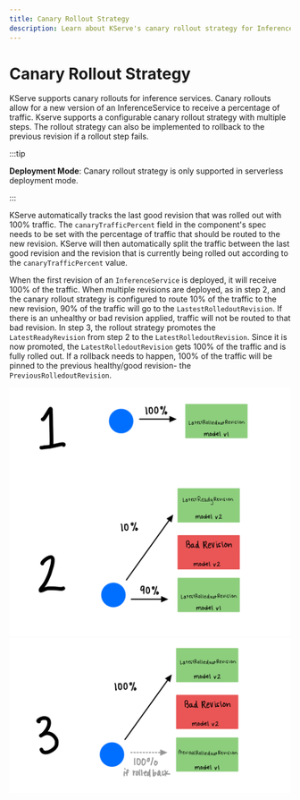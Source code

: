 ```yaml
---
title: Canary Rollout Strategy
description: Learn about KServe's canary rollout strategy for InferenceService deployments
---
```


# Canary Rollout Strategy 

KServe supports canary rollouts for inference services. Canary rollouts allow for a new version of an InferenceService to receive a percentage of traffic. Kserve supports a configurable canary rollout strategy with multiple steps. The rollout strategy can also be implemented to rollback to the previous revision if a rollout step fails.

:::tip

**Deployment Mode**: Canary rollout strategy is only supported in serverless deployment mode.

:::

KServe automatically tracks the last good revision that was rolled out with 100% traffic. The `canaryTrafficPercent` field in the component's spec needs to be set with the percentage of traffic that should be routed to the new revision. KServe will then automatically split the traffic between the last good revision and the revision that is currently being rolled out according to the `canaryTrafficPercent` value. 

When the first revision of an `InferenceService` is deployed, it will receive 100% of the traffic. When multiple revisions are deployed, as in step 2, and the canary rollout strategy is configured to route 10% of the traffic to the new revision, 90% of the traffic will go to the `LastestRolledoutRevision`. If there is an unhealthy or bad revision applied, traffic will not be routed to that bad revision. In step 3, the rollout strategy promotes the `LatestReadyRevision` from step 2 to the `LatestRolledoutRevision`. Since it is now promoted, the `LatestRolledoutRevision` gets 100% of the traffic and is fully rolled out. If a rollback needs to happen, 100% of the traffic will be pinned to the previous healthy/good revision- the `PreviousRolledoutRevision`.     

![Canary Rollout Strategy Steps 1-2](./canary-steps-1-2.png)
![Canary Rollout Strategy Step 3](./canary-step-3.png)
